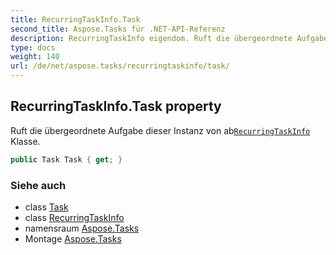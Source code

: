 ```yaml
---
title: RecurringTaskInfo.Task
second_title: Aspose.Tasks für .NET-API-Referenz
description: RecurringTaskInfo eigendom. Ruft die übergeordnete Aufgabe dieser Instanz von abRecurringTaskInfo Klasse.
type: docs
weight: 140
url: /de/net/aspose.tasks/recurringtaskinfo/task/
---
```

## RecurringTaskInfo.Task property

Ruft die übergeordnete Aufgabe dieser Instanz von ab[`RecurringTaskInfo`](../) Klasse.

```csharp
public Task Task { get; }
```

### Siehe auch

* class [Task](../../task/)
* class [RecurringTaskInfo](../)
* namensraum [Aspose.Tasks](../../recurringtaskinfo/)
* Montage [Aspose.Tasks](../../../)



